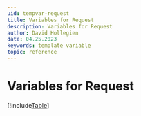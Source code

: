 ```yaml
---
uid: tempvar-request
title: Variables for Request
description: Variables for Request
author: David Hollegien
date: 04.25.2023
keywords: template variable
topic: reference
---
```


# Variables for Request

[!include[Table](../../../../../common/includes/variable/table-request.md)]
